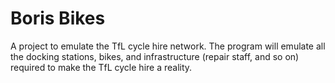 # Boris Bikes

A project to emulate the TfL cycle hire network. The program will emulate all the docking stations, bikes, and infrastructure (repair staff, and so on) required to make the TfL cycle hire a reality.